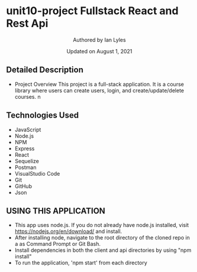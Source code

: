 # unit10-project Fullstack React and Rest Api

<p align="center"> Authored by Ian Lyles</p>
<p align="center">Updated on August 1, 2021</p>

## Detailed Description

- Project Overview
  This project is a full-stack application. It is a course library where users can create users, login, and create/update/delete courses. n

## Technologies Used

- JavaScript
- Node.js
- NPM
- Express
- React
- Sequelize
- Postman
- VisualStudio Code
- Git
- GitHub
- Json

## USING THIS APPLICATION

- This app uses node.js. If you do not already have node.js installed, visit https://nodejs.org/en/download/ and install.
- After installing node, navigate to the root directory of the cloned repo in a as Command Prompt or Git Bash.
- Install dependencies in both the client and api directories by using "npm install"
- To run the application, 'npm start' from each directory

